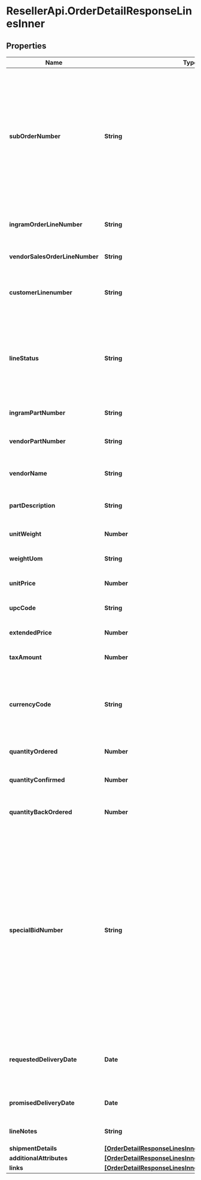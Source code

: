 # ResellerApi.OrderDetailResponseLinesInner

## Properties

Name | Type | Description | Notes
------------ | ------------- | ------------- | -------------
**subOrderNumber** | **String** | The sub order number. The two-digit prefix is the warehouse code of the warehouse nearest the reseller. The middle number is the order number. The two-digit suffix is the sub order number. | [optional] 
**ingramOrderLineNumber** | **String** | Unique Ingram Micro line number. Starts with 001. | [optional] 
**vendorSalesOrderLineNumber** | **String** | The vendor&#39;s sales order line number. | [optional] 
**customerLinenumber** | **String** | The reseller&#39;s line item number for reference in their system. | [optional] 
**lineStatus** | **String** | The status for the line item in the order. One of- Backordered, In Progress, Shipped, Delivered, Canceled, On Hold | [optional] 
**ingramPartNumber** | **String** | Unique IngramMicro part number. | [optional] 
**vendorPartNumber** | **String** | The vendor&#39;s part number for the line item. | [optional] 
**vendorName** | **String** | The vendor&#39;s name for the part in their system. | [optional] 
**partDescription** | **String** | The vendor&#39;s description of the part in their system. | [optional] 
**unitWeight** | **Number** | The unit weight of the line item. | [optional] 
**weightUom** | **String** | The unit of measure for the line item. | [optional] 
**unitPrice** | **Number** | The unit price of the line item. | [optional] 
**upcCode** | **String** | The UPC code of a product. | [optional] 
**extendedPrice** | **Number** | Unit price X quantity for the line item. | [optional] 
**taxAmount** | **Number** | The tax amount for the line item. | [optional] 
**currencyCode** | **String** | The country-specific three character ISO 4217 currency code for the line item. | [optional] 
**quantityOrdered** | **Number** | The quantity ordered of the line item. | [optional] 
**quantityConfirmed** | **Number** | The quantity confirmed for the line item. | [optional] 
**quantityBackOrdered** | **Number** | The quantity backordered for the line item. | [optional] 
**specialBidNumber** | **String** | The line-level bid number provided to the reseller by the vendor for special pricing and discounts. Used to track the bid number in the case of split orders or where different line items have different bid numbers. Line-level bid numbers take precedence over header-level bid numbers. | [optional] 
**requestedDeliveryDate** | **Date** | Reseller-requested delivery date. Delivery date is not guaranteed. | [optional] 
**promisedDeliveryDate** | **Date** | The delivery date promised by IngramMicro. | [optional] 
**lineNotes** | **String** | Line-level notes for the order. | [optional] 
**shipmentDetails** | [**[OrderDetailResponseLinesInnerShipmentDetailsInner]**](OrderDetailResponseLinesInnerShipmentDetailsInner.md) |  | [optional] 
**additionalAttributes** | [**[OrderDetailResponseLinesInnerAdditionalAttributesInner]**](OrderDetailResponseLinesInnerAdditionalAttributesInner.md) |  | [optional] 
**links** | [**[OrderDetailResponseLinesInnerLinksInner]**](OrderDetailResponseLinesInnerLinksInner.md) |  | [optional] 


